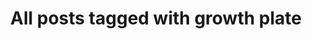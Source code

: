 ---
layout: tag
title: "All posts tagged with growth plate"
permalink: /weblog/tags/growth-plate/
taxonomy: growth plate
---
